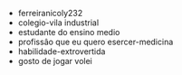 - ferreiranicoly232
- colegio-vila industrial
- estudante do ensino medio
- profissâo que eu quero esercer-medicina
- habilidade-extrovertida
- gosto de jogar volei 
